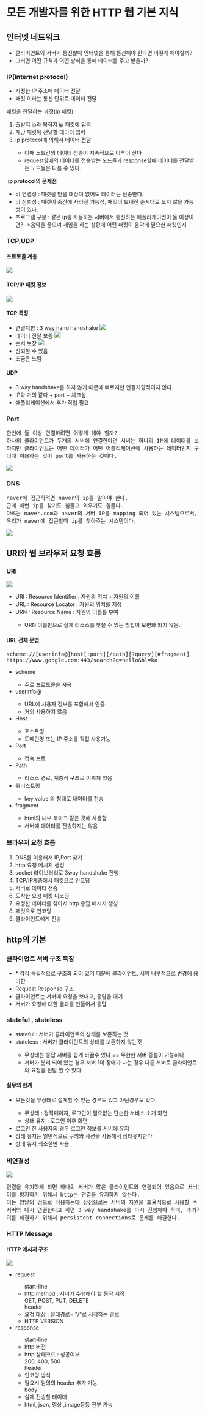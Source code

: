# 모든 개발자를 위한 HTTP 웹 기본 지식

## 인터넷 네트워크

<ul>
    <li>클라이언트와 서버가 통신할때 인터넷을 통해 통신해야 한다면 어떻게 해야할까?</li>
    <li>그러면 어떤 규칙과 어떤 방식을 통해 데이터를 주고 받을까?</li>
</ul>

### IP(Internet protocol)

<ul>
    <li>지정한 IP 주소에 데이터 전달</li>
    <li>패킷 이라는 통신 단위로 데이터 전달</li>
</ul>
패킷을 전달하는 과정(ip 패킷) 
<ol>
    <li>출발지 ip와 목적지 ip 패킷에 입력</li>
    <li>패당 패킷에 전달할 데이터 입력</li>
    <li>ip protocol에 의해서 데이터 전달</li>
        <ul>
            <li>이때 노드간의 데이터 전송이 지속적으로 이루어 진다</li>
            <li>request할때의 데이터를 전송받는 노드들과 response할때 데이터를 전달받는 노드들은 다를 수 있다.</li>
        </ul>
</ol>
<img src="img/client_sending_packet.png" alt="">
<b>ip protocol의 문제점</b>
<ul>
    <li>비 연결성 : 패킷을 받을 대상이 없어도 데이터는 전송한다.</li>
    <li>비 신뢰성 : 패킷이 중간에 사라질 가능성, 패킷이 보내진 순서대로 오지 않을 가능성이 있다.</li>
    <li>프로그램 구분 : 같은 ip를 사용하는 서버에서 통신하는 애플리케이션이 둘 이상이면?
    ->음악을 들으며 게임을 하는 상황에 어떤 패킷이 음악에 필요한 패킷인지</li>
</ul>

### TCP,UDP

#### 프로토콜 계층

<img src="img/Protocol.png">

#### TCP/IP 패킷 정보

<img src="img/TCP_IP_Packet.png">

#### TCP 특징

<ul>
    <li>
        <div>
            연결지향 : 3 way hand handshake
            <img src="img/3WayHandShake.png">
        </div>
    </li>
    <li>
        <div>
            데이터 전달 보증
            <img src="img/DataDeliveryGuarantee.png">
        </div>
    </li>
    <li>
        <div>
            순서 보장
            <img src="img/OrderGuarantee.png">
        </div>
    </li>
<li>신뢰할 수 있음</li>
<li>조금은 느림</li>
</ul>

#### UDP

<ul>
    <li>3 way handshake를 하지 않기 때문에 빠르지만 연결지향적이지 않다.</li>
    <li>IP와 거의 같다 + port + 체크섬</li>
    <li>애플리케이션에서 추가 작업 필요</li>
</ul>

### Port

<pre>
한번에 둘 이상 연결하려면 어떻게 해야 할까?
하나의 클라이언트가 두개의 서버에 연결한다면 서버는 하나의 IP에 데이터를 보내기만 하면된다.
하지만 클라이언트는 어떤 데이터가 어떤 어플리케이션에 사용하는 데이터인지 구분해야 한다.
이때 이용하는 것이 port를 사용하는 것이다.
</pre>
<img src="img/port.png">

### DNS

<pre>
naver에 접근하려면 naver의 ip를 알아야 한다.
근데 매번 ip를 찾기도 힘들고 외우기도 힘들다.
DNS는 naver.com과 naver의 서버 IP를 mapping 되어 있는 시스템으로서,
우리가 naver에 접근할때 ip를 찾아주는 시스템이다.</pre>
<img src="img/DNS.png">

## URI와 웹 브라우저 요청 흐름

### URI

<img src="img/URI_URL_URN.png">
<ul>
    <li>URI : Resource Identifier : 자원의 위치 + 자원의 이름</li>
    <li>URL : Resource Locator : 자원의 위치를 지정 </li>
    <li>URN : Resource Name : 자원의 이름를 부여 </li>
    <ul>
        <li>URN 이름만으로 실제 리소스를 찾을 수 있는 방법이 보편화 되지 않음. </li>
    </ul>
</ul>

#### URL 전체 문법

<pre>
scheme://[userinfo@]host[:port][/path][?query][#fragment]
https://www.google.com:443/search?q=hello&hl=ko
</pre>

<ul>
    <li>scheme</li>
        <ul>
            <li>주로 프로토콜을 사용</li>
        </ul>
    <li>userinfo@</li>
        <ul>
            <li>URL에 사용자 정보를 포함해서 인증</li>
            <li>거의 사용하지 않음</li>
        </ul>
    <li>Host</li>
        <ul>
            <li>호스트명</li>
            <li>도메인명 또는 IP 주소를 직접 사용가능</li>
        </ul>
    <li>Port</li>
        <ul>
            <li>접속 포트</li>
        </ul>
    <li>Path</li>
        <ul>
            <li>리소스 경로, 계층적 구조로 이뤄져 있음</li>
        </ul>
    <li>쿼리스트링</li>
        <ul>
            <li>key value 의 형태로 데이터를 전송</li>
        </ul>
    <li>fragment</li>
        <ul>
            <li>html의 내부 북마크 같은 곳에 사용함</li>
            <li>서버에 데이터를 전송하지는 않음</li>
        </ul>
</ul>

### 브라우저 요청 흐름
<ol>
    <li>DNS를 이용해서 IP,Port 찾기</li>
    <li>http 요청 메시지 생성</li>
    <li>socket 라이브러리로 3way handshake 진행</li>
    <li>TCP/IP계층에서 패킷으로 인코딩</li>
    <li>서버로 데이터 전송</li>
    <li>도착한 요청 패킷 디코딩</li>
    <li>요청한 데이터를 찾아서 http 응답 메시지 생성</li>
    <li>패킷으로 인코딩</li>
    <li>클라이언트에게 전송</li>
</ol>

## http의 기본
### 클라이언트 서버 구조 특징
<ul>
    <li>* 각각 독립적으로 구조화 되어 있기 때문에 클라이언트, 서버 내부적으로 변경에 용이함</li>
    <li>Request Response 구조</li>
    <li>클라이언트는 서버에 요청을 보내고, 응답을 대기</li>
    <li>서버가 요청애 대한 결과를 만들어서 응답</li>
</ul>

### stateful , stateless
<ul>
    <li>stateful : 서버가 클라이언트의 상태를 보존하는 것</li>    
    <li>stateless : 서버가 클라이언트의 상태를 보존하지 않는것</li>    
        <ul>
            <li>무상태는 응답 서버를 쉽게 바꿀수 있다 == 무한한 서버 증설이 가능하다 </li>
            <li>서버가 분리 되어 있는 경우 서버 1이 장애가 나는 경우 다른 서버로 클라이언트의 요청을 전달 할 수 있다.</li>
        </ul>
</ul>

#### 실무의 한계
<ul>
    <li>모든것을 무상태로 설계할 수 있는 경우도 있고 아닌경우도 있다.</li>
        <ul>
            <li>무상태 : 정적페이지, 로그인이 필요없는 단순한 서비스 소개 화면</li>
            <li>상태 유지 : 로그인 이후 화면 </li>
        </ul>
    <li>로그인 한 사용자의 경우 로그인 정보를 서버에 유지</li>
    <li>상태 유지는 일반적으로 쿠키와 세션을 사용해서 상태유지한다</li>
    <li>상태 유지 최소한만 사용</li>
</ul>

### 비연결성
<img src="img/persistent_connections.png">
<pre>
연결을 유지하게 되면 하나의 서버가 많은 클라이언트와 연결되어 있음으로 서버에 부하가 걸린다.
이를 방지하기 위해서 http는 연결을 유지하지 않는다.
이는 양날의 검으로 작용하는데 장점으로는 서버의 자원을 효율적으로 사용할 수 있지만,
서버와 다시 연결한다고 하면 3 way handshake를 다시 진행해야 하며, 추가적으로 많은 파일을 다시 받아야 한다.
이를 해결하기 위해서 persistent connections로 문제를 해결한다.
</pre>

### HTTP Message
#### HTTP 메시지 구조
<img src="img/http_message.png">
<ul>
    <li>request</li>
        <ul>
            start-line
            <li>http method : 서버가 수행해야 할 동작 지정<BR>GET, POST, PUT, DELETE</li>
            header            
            <li>요청 대상 : 절대경로= "/"로 시작하는 경로</li>
            <li>HTTP VERSION</li>
        </ul>
    <li>response</li>
        <ul>
            start-line
            <li>http 버전</li>
            <li>http 상태코드 : 성공여부 <br> 200, 400, 500</li>
            header
            <li>인코딩 방식</li>
            <li>필요시 임의의 header 추가 가능</li>
            body
            <li>실제 전송할 테이더 </li>
            <li>html, json, 영상 ,image등등 전부 가능</li>
        </ul>
</ul>

